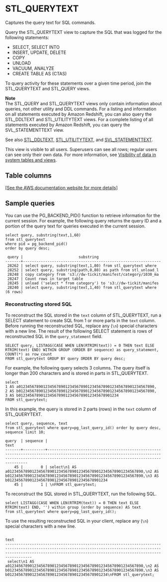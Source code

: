 # STL\_QUERYTEXT<a name="r_STL_QUERYTEXT"></a>

Captures the query text for SQL commands\.

Query the STL\_QUERYTEXT view to capture the SQL that was logged for the following statements: 
+ SELECT, SELECT INTO
+ INSERT, UPDATE, DELETE
+ COPY
+ UNLOAD
+ VACUUM, ANALYZE
+ CREATE TABLE AS \(CTAS\)

To query activity for these statements over a given time period, join the STL\_QUERYTEXT and STL\_QUERY views\.

**Note**  
The STL\_QUERY and STL\_QUERYTEXT views only contain information about queries, not other utility and DDL commands\. For a listing and information on all statements executed by Amazon Redshift, you can also query the STL\_DDLTEXT and STL\_UTILITYTEXT views\. For a complete listing of all statements executed by Amazon Redshift, you can query the SVL\_STATEMENTTEXT view\.

See also [STL\_DDLTEXT](r_STL_DDLTEXT.md), [STL\_UTILITYTEXT](r_STL_UTILITYTEXT.md), and [SVL\_STATEMENTTEXT](r_SVL_STATEMENTTEXT.md)\.

This view is visible to all users\. Superusers can see all rows; regular users can see only their own data\. For more information, see [Visibility of data in system tables and views](c_visibility-of-data.md)\.

## Table columns<a name="r_STL_QUERYTEXT-table-columns"></a>

[\[See the AWS documentation website for more details\]](http://docs.aws.amazon.com/redshift/latest/dg/r_STL_QUERYTEXT.html)

## Sample queries<a name="r_STL_QUERYTEXT-sample-queries"></a>

You can use the PG\_BACKEND\_PID\(\) function to retrieve information for the current session\. For example, the following query returns the query ID and a portion of the query text for queries executed in the current session\.

```
select query, substring(text,1,60)
from stl_querytext
where pid = pg_backend_pid()
order by query desc;

 query |                         substring
-------+--------------------------------------------------------------
 28262 | select query, substring(text,1,80) from stl_querytext where 
 28252 | select query, substring(path,0,80) as path from stl_unload_l
 28248 | copy category from 's3://dw-tickit/manifest/category/1030_ma
 28247 | Count rows in target table
 28245 | unload ('select * from category') to 's3://dw-tickit/manifes
 28240 | select query, substring(text,1,40) from stl_querytext where 
(6 rows)
```

### Reconstructing stored SQL<a name="r_STL_QUERYTEXT-reconstruct-sql"></a>

To reconstruct the SQL stored in the `text` column of STL\_QUERYTEXT, run a SELECT statement to create SQL from 1 or more parts in the `text` column\. Before running the reconstructed SQL, replace any \(`\n`\) special characters with a new line\. The result of the following SELECT statement is rows of reconstructed SQL in the `query_statement` field\.

```
SELECT query, LISTAGG(CASE WHEN LEN(RTRIM(text)) = 0 THEN text ELSE RTRIM(text) END) WITHIN GROUP (ORDER BY sequence) as query_statement, COUNT(*) as row_count 
FROM stl_querytext GROUP BY query ORDER BY query desc;
```

For example, the following query selects 3 columns\. The query itself is longer than 200 characters and is stored in parts in STL\_QUERYTEXT\.

```
select
1 AS a0123456789012345678901234567890123456789012345678901234567890,
2 AS b0123456789012345678901234567890123456789012345678901234567890,
3 AS b012345678901234567890123456789012345678901234
FROM stl_querytext;
```

In this example, the query is stored in 2 parts \(rows\) in the `text` column of STL\_QUERYTEXT\.

```
select query, sequence, text
from stl_querytext where query=pg_last_query_id() order by query desc, sequence limit 10;
```

```
query  | sequence |                                                                                             text                                                                                                   
-------+----------+---------------------------------------------------------------------------------------------------------------------------------------------------------------------------------------------------------
    45 |        0 | select\n1 AS a0123456789012345678901234567890123456789012345678901234567890,\n2 AS b0123456789012345678901234567890123456789012345678901234567890,\n3 AS b012345678901234567890123456789012345678901234
    45 |        1 | \nFROM stl_querytext;
```

To reconstruct the SQL stored in STL\_QUERYTEXT, run the following SQL\. 

```
select LISTAGG(CASE WHEN LEN(RTRIM(text)) = 0 THEN text ELSE RTRIM(text) END, '') within group (order by sequence) AS text 
from stl_querytext where query=pg_last_query_id();
```

To use the resulting reconstructed SQL in your client, replace any \(`\n`\) special characters with a new line\. 

```
                                                                                                             text                                                                                                             
------------------------------------------------------------------------------------------------------------------------------------------------------------------------------------------------------------------------------
 select\n1 AS a0123456789012345678901234567890123456789012345678901234567890,\n2 AS b0123456789012345678901234567890123456789012345678901234567890,\n3 AS b012345678901234567890123456789012345678901234\nFROM stl_querytext;
```